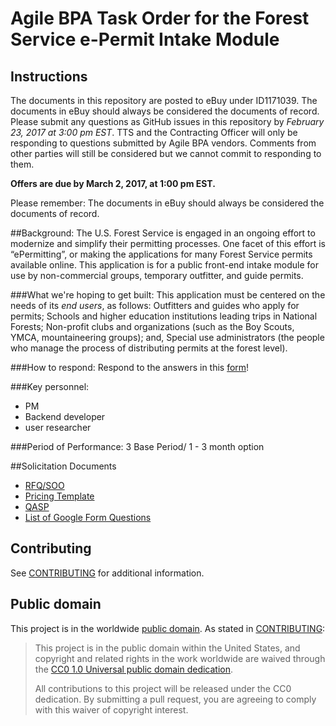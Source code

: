 # Agile BPA Task Order for the Forest Service e-Permit Intake Module

## Instructions

The documents in this repository are posted to eBuy under ID1171039. The documents in eBuy should always be considered the documents of record. Please submit any questions as GitHub issues in this repository by *February 23, 2017 at 3:00 pm EST*. TTS and the Contracting Officer will only be responding to questions submitted by Agile BPA vendors. Comments from other parties will still be considered but we cannot commit to responding to them.

**Offers are due by March 2, 2017, at 1:00 pm EST.**

Please remember: The documents in eBuy should always be considered the documents of record.

##Background:
The U.S. Forest Service is engaged in an ongoing effort to modernize and simplify their permitting processes. One facet of this effort is “ePermitting”, or making the applications for many Forest Service permits available online.  This application is for a public front-end intake module for use by non-commercial groups, temporary outfitter, and guide permits.

###What we're hoping to get built:
This application must be centered on the needs of its *end users*, as follows:
Outfitters and guides who apply for permits;
Schools and higher education institutions leading trips in National Forests;
Non-profit clubs and organizations (such as the Boy Scouts, YMCA, mountaineering groups); and,
Special use administrators (the people who manage the process of distributing permits at the forest level).

###How to respond:
Respond to the answers in this [form](https://goo.gl/forms/j29QwBoRNA5cMzPK2)!

###Key personnel:
* PM
* Backend developer
* user researcher

###Period of Performance:
3 Base Period/ 1 - 3 month option

##Solicitation Documents
* [RFQ/SOO](https://github.com/18F/bpa-fs-epermit-intake/blob/master/solicitationdocuments/001SOOIntakeModule.md)
* [Pricing Template](https://github.com/18F/bpa-fs-epermit-intake/blob/master/solicitationdocuments/002%20Pricing%20Template.xlsx)
* [QASP](https://github.com/18F/bpa-fs-epermit-intake/blob/master/solicitationdocuments/003QASP.md)
* [List of Google Form Questions](https://github.com/18F/bpa-fs-epermit-intake/blob/master/solicitationdocuments/004GoogleFormQuestions.md)

## Contributing

See [CONTRIBUTING](CONTRIBUTING.md) for additional information.


## Public domain

This project is in the worldwide [public domain](LICENSE.md). As stated in [CONTRIBUTING](CONTRIBUTING.md):

> This project is in the public domain within the United States, and copyright and related rights in the work worldwide are waived through the [CC0 1.0 Universal public domain dedication](https://creativecommons.org/publicdomain/zero/1.0/).
>
> All contributions to this project will be released under the CC0 dedication. By submitting a pull request, you are agreeing to comply with this waiver of copyright interest.
